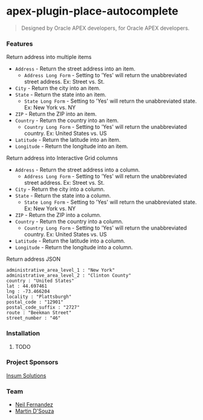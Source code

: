 # apex-plugin-place-autocomplete
> Designed by Oracle APEX developers, for Oracle APEX developers.

### Features
Return address into multiple items
* `Address` - Return the street address into an item.
  * `Address Long Form` - Setting to 'Yes' will return the unabbreviated street address. Ex: Street vs. St.
* `City` - Return the city into an item.
* `State` - Return the state into an item.
  * `State Long Form` - Setting to 'Yes' will return the unabbreviated state. Ex: New York vs. NY
* `ZIP` - Return the ZIP into an item.
* `Country` - Return the country into an item.
  * `Country Long Form` - Setting to 'Yes' will return the unabbreviated country. Ex: United States vs. US
* `Latitude` - Return the latitude into an item.
* `Longitude` - Return the longitude into an item.
<YouTube Video Pending>

Return address into Interactive Grid columns
* `Address` - Return the street address into a column.
  * `Address Long Form` - Setting to 'Yes' will return the unabbreviated street address. Ex: Street vs. St.
* `City` - Return the city into a column.
* `State` - Return the state into a column.
  * `State Long Form` - Setting to 'Yes' will return the unabbreviated state. Ex: New York vs. NY
* `ZIP` - Return the ZIP into a column.
* `Country` - Return the country into a column.
  * `Country Long Form` - Setting to 'Yes' will return the unabbreviated country. Ex: United States vs. US
* `Latitude` - Return the latitude into a column.
* `Longitude` - Return the longitude into a column.
<YouTube Video Pending>

Return address JSON
```
administrative_area_level_1 : "New York"
administrative_area_level_2 : "Clinton County"
country : "United States"
lat : 44.697461
lng : -73.466204
locality : "Plattsburgh"
postal_code : "12901"
postal_code_suffix : "2727"
route : "Beekman Street"
street_number : "46"
```
<YouTube Video Pending>

### Installation
1. TODO

### Project Sponsors
[Insum Solutions](http://insum.ca)

### Team
* [Neil Fernandez](mailto:nfernandez@insum.ca)  
* [Martin D'Souza](mailto:mdsouza@insum.ca)
